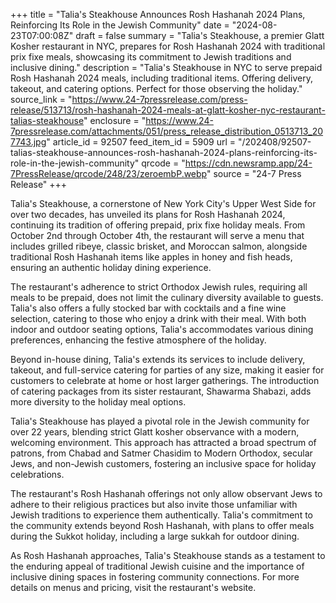 +++
title = "Talia's Steakhouse Announces Rosh Hashanah 2024 Plans, Reinforcing Its Role in the Jewish Community"
date = "2024-08-23T07:00:08Z"
draft = false
summary = "Talia's Steakhouse, a premier Glatt Kosher restaurant in NYC, prepares for Rosh Hashanah 2024 with traditional prix fixe meals, showcasing its commitment to Jewish traditions and inclusive dining."
description = "Talia's Steakhouse in NYC to serve prepaid Rosh Hashanah 2024 meals, including traditional items. Offering delivery, takeout, and catering options. Perfect for those observing the holiday."
source_link = "https://www.24-7pressrelease.com/press-release/513713/rosh-hashanah-2024-meals-at-glatt-kosher-nyc-restaurant-talias-steakhouse"
enclosure = "https://www.24-7pressrelease.com/attachments/051/press_release_distribution_0513713_207743.jpg"
article_id = 92507
feed_item_id = 5909
url = "/202408/92507-talias-steakhouse-announces-rosh-hashanah-2024-plans-reinforcing-its-role-in-the-jewish-community"
qrcode = "https://cdn.newsramp.app/24-7PressRelease/qrcode/248/23/zeroembP.webp"
source = "24-7 Press Release"
+++

<p>Talia's Steakhouse, a cornerstone of New York City's Upper West Side for over two decades, has unveiled its plans for Rosh Hashanah 2024, continuing its tradition of offering prepaid, prix fixe holiday meals. From October 2nd through October 4th, the restaurant will serve a menu that includes grilled ribeye, classic brisket, and Moroccan salmon, alongside traditional Rosh Hashanah items like apples in honey and fish heads, ensuring an authentic holiday dining experience.</p><p>The restaurant's adherence to strict Orthodox Jewish rules, requiring all meals to be prepaid, does not limit the culinary diversity available to guests. Talia's also offers a fully stocked bar with cocktails and a fine wine selection, catering to those who enjoy a drink with their meal. With both indoor and outdoor seating options, Talia's accommodates various dining preferences, enhancing the festive atmosphere of the holiday.</p><p>Beyond in-house dining, Talia's extends its services to include delivery, takeout, and full-service catering for parties of any size, making it easier for customers to celebrate at home or host larger gatherings. The introduction of catering packages from its sister restaurant, Shawarma Shabazi, adds more diversity to the holiday meal options.</p><p>Talia's Steakhouse has played a pivotal role in the Jewish community for over 22 years, blending strict Glatt kosher observance with a modern, welcoming environment. This approach has attracted a broad spectrum of patrons, from Chabad and Satmer Chasidim to Modern Orthodox, secular Jews, and non-Jewish customers, fostering an inclusive space for holiday celebrations.</p><p>The restaurant's Rosh Hashanah offerings not only allow observant Jews to adhere to their religious practices but also invite those unfamiliar with Jewish traditions to experience them authentically. Talia's commitment to the community extends beyond Rosh Hashanah, with plans to offer meals during the Sukkot holiday, including a large sukkah for outdoor dining.</p><p>As Rosh Hashanah approaches, Talia's Steakhouse stands as a testament to the enduring appeal of traditional Jewish cuisine and the importance of inclusive dining spaces in fostering community connections. For more details on menus and pricing, visit the restaurant's website.</p>